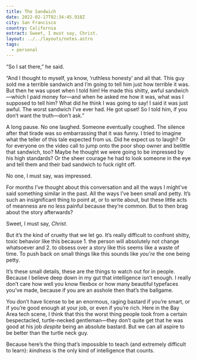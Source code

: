 ```yaml
---
title: The Sandwich
date: 2022-02-17T02:34:45.918Z
city: San Francisco
country: California
extract: Sweet, I must say, Christ.
layout: ../../layouts/notes.astro
tags:
  - personal
---
```

“So I sat there,” he said. 

“And I thought to myself, ya know, ‘ruthless honesty’ and all that. This guy sold me a terrible sandwich and I’m going to tell him just how terrible it was. But then he was upset when I told him! He made this shitty, awful sandwich—which I paid money for—and when he asked me how it was, what was I supposed to tell him? What did he think I was going to say! I said it was just awful. The worst sandwich I’ve ever had. He got upset! So I told him, if you don’t want the truth—don’t ask.”

A long pause. No one laughed. Someone eventually coughed. The silence after that tirade was so embarrassing that it was funny. I tried to imagine what the teller of this tale expected from us. Did he expect us to laugh? Or for everyone on the video call to jump onto the poor shop owner and belittle that sandwich, too? Maybe he thought we were going to be impressed by his high standards? Or the sheer courage he had to look someone in the eye and tell them and their bad sandwich to fuck right off.

No one, I must say, was impressed.

For months I’ve thought about this conversation and all the ways I might’ve said something similar in the past. All the ways I’ve been small and petty. It’s such an insignificant thing to point at, or to write about, but these little acts of meanness are no less painful because they’re common. But to then brag about the story afterwards? 

Sweet, I must say, _Christ_.

But it’s the kind of cruelty that we let go. It’s really difficult to confront shitty, toxic behavior like this because 1. the person will absolutely not change whatsoever and 2. to obsess over a story like this seems like a waste of time. To push back on small things like this sounds like _you’re_ the one being petty.

It’s these small details, these are the things to watch out for in people. Because I believe deep down in my gut that intelligence isn’t enough. I really don’t care how well you know flexbox or how many beautiful typefaces you’ve made, because if you are an asshole then that’s the ballgame. 

You don’t have license to be an enormous, raging bastard if you’re smart, or if you’re good enough at your job, or even if you’re rich. Here in the Bay Area tech scene, I think that this the worst thing people took from a certain bespectacled, turtle-necked gentleman—they don’t quite get that he was good at his job _despite_ being an absolute bastard. But we can all aspire to be better than the turtle neck guy. 

Because here’s the thing that’s impossible to teach (and extremely difficult to learn): _kindness_ is the only kind of intelligence that counts.